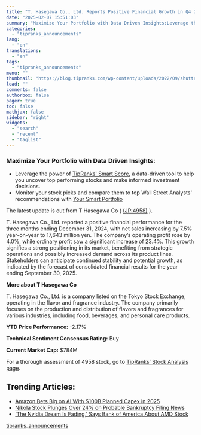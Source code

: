 ```yaml
---
title: "T. Hasegawa Co., Ltd. Reports Positive Financial Growth in Q4 2024"
date: "2025-02-07 15:51:03"
summary: "Maximize Your Portfolio with Data Driven Insights:Leverage the power of TipRanks' Smart Score, a data-driven tool to help you uncover top performing stocks and make informed investment decisions. Monitor your stock picks and compare them to top Wall Street Analysts' recommendations with Your Smart PortfolioThe latest update is out from..."
categories:
  - "tipranks_announcements"
lang:
  - "en"
translations:
  - "en"
tags:
  - "tipranks_announcements"
menu: ""
thumbnail: "https://blog.tipranks.com/wp-content/uploads/2022/09/shutterstock_1388100275-3-750x406.jpg"
lead: ""
comments: false
authorbox: false
pager: true
toc: false
mathjax: false
sidebar: "right"
widgets:
  - "search"
  - "recent"
  - "taglist"
---
```


### Maximize Your Portfolio with Data Driven Insights:

* Leverage the power of [TipRanks' Smart Score](https://www.tipranks.com/screener/top-smart-score-stocks), a data-driven tool to help you uncover top performing stocks and make informed investment decisions.
* Monitor your stock picks and compare them to top Wall Street Analysts' recommendations with  [Your Smart Portfolio](https://www.tipranks.com/smart-portfolio/holdings)

The latest update is out from T Hasegawa Co ( [(JP:4958)](https://www.tipranks.com/stocks/jp:4958) ).

T. Hasegawa Co., Ltd. reported a positive financial performance for the three months ending December 31, 2024, with net sales increasing by 7.5% year-on-year to 17,643 million yen. The company’s operating profit rose by 4.0%, while ordinary profit saw a significant increase of 23.4%. This growth signifies a strong positioning in its market, benefiting from strategic operations and possibly increased demand across its product lines. Stakeholders can anticipate continued stability and potential growth, as indicated by the forecast of consolidated financial results for the year ending September 30, 2025.

**More about T Hasegawa Co**

T. Hasegawa Co., Ltd. is a company listed on the Tokyo Stock Exchange, operating in the flavor and fragrance industry. The company primarily focuses on the production and distribution of flavors and fragrances for various industries, including food, beverages, and personal care products.

**YTD Price Performance:** -2.17%

**Technical Sentiment Consensus Rating:** Buy

**Current Market Cap:** $784M

For a thorough assessment of 4958 stock, go to [TipRanks’ Stock Analysis page](https://www.tipranks.com/stocks/jp:4958/stock-analysis).

Trending Articles:
------------------

* [Amazon Bets Big on AI With $100B Planned Capex in 2025](https://www.tipranks.com/news/amazon-bets-big-on-ai-with-100b-planned-capex-in-2025)
* [Nikola Stock Plunges Over 24% on Probable Bankruptcy Filing News](https://www.tipranks.com/news/nikola-stock-plunges-over-24-on-probable-bankruptcy-filing-news)
* [‘The Nvidia Dream Is Fading,’ Says Bank of America About AMD Stock](https://www.tipranks.com/news/the-nvidia-dream-is-fading-says-bank-of-america-about-amd-stock)

[tipranks_announcements](https://www.tipranks.com/news/company-announcements/t-hasegawa-co-ltd-reports-positive-financial-growth-in-q4-2024)
